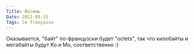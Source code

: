 ```yaml
---
Title: Восемь
Date: 2011-05-31
Tags: le française
---
```


<div class="text">Оказывается, "байт" по-французски будет "octets", так что килобайты и мегабайты будут Ko и Mo, соответственно :)</div>